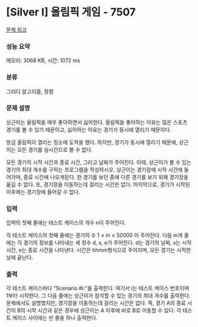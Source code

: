 # [Silver I] 올림픽 게임 - 7507 

[문제 링크](https://www.acmicpc.net/problem/7507) 

### 성능 요약

메모리: 3068 KB, 시간: 1072 ms

### 분류

그리디 알고리즘, 정렬

### 문제 설명

<p>상근이는 올림픽을 매우 좋아하면서 싫어한다. 올림픽을 좋아하는 이유는 많은 스포츠 경기를 볼 수 있기 때문이고, 싫어하는 이유는 경기가 동시에 열리기 때문이다.</p>

<p>방금 올림픽이 열리는 장소에 도착을 했다. 하지만, 경기가 동시에 열리기 때문에, 상근이는 모든 경기를 실시간으로 볼 수 없다.</p>

<p>모든 경기의 시작 시간과 종료 시간, 그리고 날짜가 주어진다. 이때, 상근이가 볼 수 있는 경기의 최대 개수를 구하는 프로그램을 작성하시오. 상근이는 경기장에 시작 시간에 들어가며, 종료 시간에 나오게된다. 한 경기를 보던 중에 다른 경기를 보기 위해 경기장을 옮길 수 없다. 또, 경기장을 이동하는데 걸리는 시간은 없다. 마지막으로, 경기가 시작된 이후에는 경기장에 들어갈 수 없다.</p>

### 입력 

 <p>입력의 첫째 줄에는 테스트 케이스의 개수 n이 주어진다.</p>

<p>각 테스트 케이스의 첫째 줄에는 경기의 수  1 ≤ m ≤ 50000 이 주어진다. 다음 m개 줄에는 각 경기의 정보를 나타내는 세 정수 d, s, e가 주어진다. d는 경기의 날짜, s는 시작 시간, e는 종료 시간을 나타낸다. 시간은 hhmm형식으로 주어지며, 모든 경기는 시작한 날에 끝난다.</p>

### 출력 

 <p>각 테스트 케이스마다 "Scenario #i:"를 출력한다. 여기서 i는 테스트 케이스 번호이며 1부터 시작한다. 그 다음 줄에는 상근이가 참석할 수 있는 경기의 최대 개수를 출력한다. 문제에서도 설명했지만, 경기장을 이동하는데 걸리는 시간은 없다. 즉, 경기 A의 종료 시간이 B의 시작 시간과 같은 경우에 상근이는 A 이후에 바로 B로 이동할 수 있다. 각 테스트 케이스 사이에는 빈 줄을 하나 출력한다.</p>

